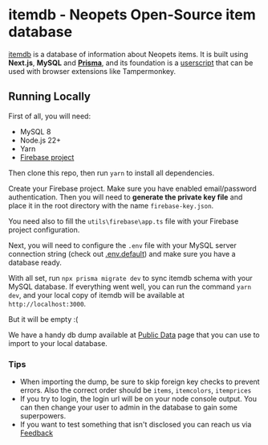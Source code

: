 # itemdb - Neopets Open-Source item database

[itemdb](https://itemdb.com.br/) is a database of information about Neopets items. It is built using **Next.js**, **MySQL** and **[Prisma](https://www.prisma.io/docs)**, and its foundation is a [userscript](https://github.com/lucca180/itemdb/blob/main/userscripts/itemDataExtractor.user.js) that can be used with browser extensions like Tampermonkey.

## Running Locally

First of all, you will need:

- MySQL 8
- Node.js 22+
- Yarn
- [Firebase project](https://console.firebase.google.com/u/0/)

Then clone this repo, then run `yarn` to install all dependencies.

Create your Firebase project. Make sure you have enabled email/password authentication. Then you will need to **generate the private key file** and place it in the root directory with the name `firebase-key.json`.

You need also to fill the `utils\firebase\app.ts` file with your Firebase project configuration.

Next, you will need to configure the `.env` file with your MySQL server connection string (check out [.env.default](https://github.com/lucca180/itemdb/blob/main/.env.default)) and make sure you have a database ready.

With all set, run `npx prisma migrate dev` to sync itemdb schema with your MySQL database. If everything went well, you can run the command `yarn dev`, and your local copy of itemdb will be available at `http://localhost:3000`.

But it will be empty :(

We have a handy db dump available at [Public Data](https://itemdb.com.br/pt/public-data) page that you can use to import to your local database.

### Tips

- When importing the dump, be sure to skip foreign key checks to prevent errors. Also the correct order should be `items`, `itemcolors`, `itemprices`
- If you try to login, the login url will be on your node console output. You can then change your user to admin in the database to gain some superpowers.
- If you want to test something that isn't disclosed you can reach us via [Feedback](https://itemdb.com.br/pt/feedback)